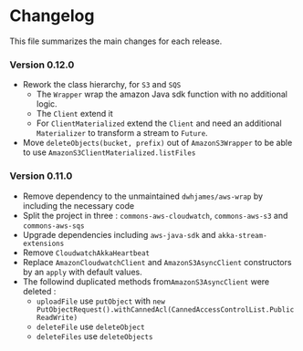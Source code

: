 # Changelog

This file summarizes the main changes for each release.

### <a name="0.12.0"></a>Version 0.12.0

 - Rework the class hierarchy, for `S3` and `SQS`
   - The `Wrapper` wrap the amazon Java sdk function with no additional logic.
   - The `Client` extend it
   - For `ClientMaterialized` extend the `Client` and need an additional `Materializer` to transform a stream to `Future`.
 - Move `deleteObjects(bucket, prefix)` out of `AmazonS3Wrapper` to be able to use `AmazonS3ClientMaterialized.listFiles`


### <a name="0.11.0"></a>Version 0.11.0

 - Remove dependency to the unmaintained `dwhjames/aws-wrap` by including the necessary code
 - Split the project in three : `commons-aws-cloudwatch`, `commons-aws-s3`  and `commons-aws-sqs`
 - Upgrade dependencies including `aws-java-sdk` and `akka-stream-extensions`
 - Remove `CloudwatchAkkaHeartbeat`
 - Replace `AmazonCloudwatchClient` and `AmazonS3AsyncClient` constructors by an `apply` with default values.
 - The followind duplicated methods from`AmazonS3AsyncClient` were deleted :
   - `uploadFile` use `putObject` with `new PutObjectRequest().withCannedAcl(CannedAccessControlList.PublicReadWrite)`
   - `deleteFile` use `deleteObject`
   - `deleteFiles` use `deleteObjects`
